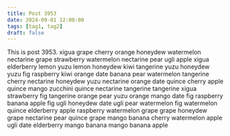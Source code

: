 ```yaml
---
title: Post 3953
date: 2024-09-01 12:00:00
tags: [tag1, tag2]
draft: false
---
```

This is post 3953.
xigua
grape
cherry
orange
honeydew
watermelon
nectarine
grape
strawberry
watermelon
nectarine
pear
ugli
apple
xigua
elderberry
lemon
yuzu
lemon
honeydew
kiwi
tangerine
yuzu
honeydew
yuzu
fig
raspberry
kiwi
orange
date
banana
pear
watermelon
tangerine
cherry
nectarine
honeydew
yuzu
nectarine
orange
date
quince
cherry
apple
quince
mango
zucchini
quince
nectarine
tangerine
tangerine
xigua
strawberry
fig
tangerine
orange
pear
yuzu
orange
mango
date
fig
raspberry
banana
apple
fig
ugli
honeydew
date
ugli
pear
watermelon
fig
watermelon
quince
elderberry
apple
raspberry
watermelon
grape
grape
honeydew
grape
nectarine
pear
quince
grape
mango
banana
cherry
watermelon
apple
ugli
date
elderberry
mango
banana
mango
banana
apple
